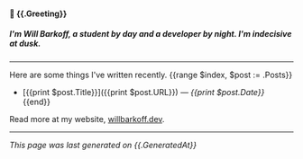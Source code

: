 #### 👋 {{.Greeting}}
##### I'm Will Barkoff, a student by day and a developer by night. I'm indecisive at dusk. 

---

Here are some things I've written recently.
{{range $index, $post := .Posts}}
- [{{print $post.Title}}]({{print $post.URL}}) &mdash; _{{print $post.Date}}_
{{end}}

Read more at my website, [willbarkoff.dev](https://willbarkoff.dev).

---
_This page was last generated on {{.GeneratedAt}}_